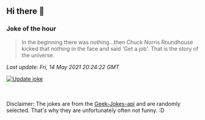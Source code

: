 ## Hi there 👋

### Joke of the hour
<!-- joke -->
>In the beginning there was nothing...then Chuck Norris Roundhouse kicked that nothing in the face and said 'Get a job'. That is the story of the universe.
<!-- /joke -->

*Last update: Fri, 14 May 2021 20:24:22 GMT*

[![Update joke](https://github.com/nclskfm/nclskfm/actions/workflows/joke.yml/badge.svg)](https://github.com/nclskfm/nclskfm/actions/workflows/joke.yml)

<br><br>
Disclaimer: The jokes are from the [Geek-Jokes-api](https://github.com/sameerkumar18/geek-joke-api) and are randomly selected. That's why they are unfortunately often not funny. :D
